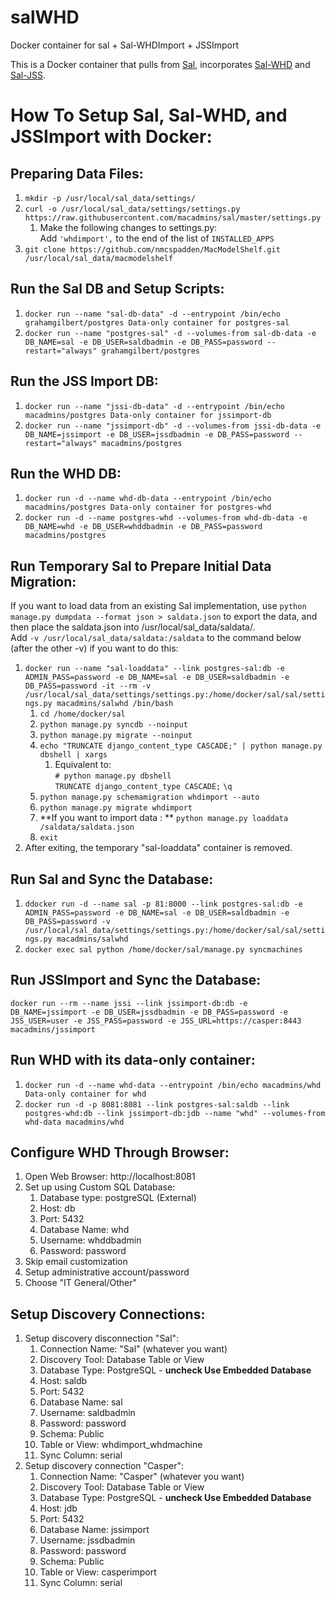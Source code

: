 salWHD
======

Docker container for sal + Sal-WHDImport + JSSImport

This is a Docker container that pulls from [Sal](https://github.com/macadmins/sal), incorporates [Sal-WHD](https://github.com/macadmins/Sal-WHDImport) and [Sal-JSS](https://github.com/macadmins/Sal-JSSImport).

How To Setup Sal, Sal-WHD, and JSSImport with Docker:
=========

Preparing Data Files:
------

1. `mkdir -p /usr/local/sal_data/settings/`
2. `curl -o /usr/local/sal_data/settings/settings.py https://raw.githubusercontent.com/macadmins/sal/master/settings.py`
	1. Make the following changes to settings.py:  
		Add `'whdimport',` to the end of the list of `INSTALLED_APPS`
3. `git clone https://github.com/nmcspadden/MacModelShelf.git /usr/local/sal_data/macmodelshelf`

Run the Sal DB and Setup Scripts:
-------


1. `docker run --name "sal-db-data" -d --entrypoint /bin/echo grahamgilbert/postgres Data-only container for postgres-sal`
2. `docker run --name "postgres-sal" -d --volumes-from sal-db-data -e DB_NAME=sal -e DB_USER=saldbadmin -e DB_PASS=password --restart="always" grahamgilbert/postgres`

Run the JSS Import DB:
----
1.	`docker run --name "jssi-db-data" -d --entrypoint /bin/echo macadmins/postgres Data-only container for jssimport-db`
2.	`docker run --name "jssimport-db" -d --volumes-from jssi-db-data -e DB_NAME=jssimport -e DB_USER=jssdbadmin -e DB_PASS=password --restart="always" macadmins/postgres`


Run the WHD DB:
-----

1. `docker run -d --name whd-db-data --entrypoint /bin/echo macadmins/postgres Data-only container for postgres-whd`
2. `docker run -d --name postgres-whd --volumes-from whd-db-data -e DB_NAME=whd -e DB_USER=whddbadmin -e DB_PASS=password macadmins/postgres`

Run Temporary Sal to Prepare Initial Data Migration:
-----

If you want to load data from an existing Sal implementation, use `python
manage.py dumpdata --format json > saldata.json` to export
the data, and then place the saldata.json into /usr/local/sal_data/saldata/.  
Add `-v /usr/local/sal_data/saldata:/saldata` to the command below (after the other -v) if you want to do this:  

1. `docker run --name "sal-loaddata" --link postgres-sal:db -e ADMIN_PASS=password -e DB_NAME=sal -e DB_USER=saldbadmin -e DB_PASS=password -it --rm -v /usr/local/sal_data/settings/settings.py:/home/docker/sal/sal/settings.py macadmins/salwhd /bin/bash`
	1. `cd /home/docker/sal`
	2. `python manage.py syncdb --noinput`
    3. `python manage.py migrate --noinput`
    4. `echo "TRUNCATE django_content_type CASCADE;" | python manage.py dbshell | xargs`
        1. Equivalent to:  
       `# python manage.py dbshell`  
       `TRUNCATE django_content_type CASCADE;`
       `\q`
    5. `python manage.py schemamigration whdimport --auto`
    6. `python manage.py migrate whdimport`
    7. **If you want to import data : ** `python manage.py loaddata /saldata/saldata.json`
    8. `exit`
2. After exiting, the temporary "sal-loaddata" container is removed.

Run Sal and Sync the Database:
-----

1. `ddocker run -d --name sal -p 81:8000 --link postgres-sal:db -e ADMIN_PASS=password -e DB_NAME=sal -e DB_USER=saldbadmin -e DB_PASS=password -v /usr/local/sal_data/settings/settings.py:/home/docker/sal/sal/settings.py macadmins/salwhd`
2. `docker exec sal python /home/docker/sal/manage.py syncmachines`

Run JSSImport and Sync the Database:
----
`docker run --rm --name jssi --link jssimport-db:db -e DB_NAME=jssimport -e DB_USER=jssdbadmin -e DB_PASS=password -e JSS_USER=user -e JSS_PASS=password -e JSS_URL=https://casper:8443 macadmins/jssimport`

Run WHD with its data-only container:
-----

1. `docker run -d --name whd-data --entrypoint /bin/echo macadmins/whd Data-only container for whd`
2. `docker run -d -p 8081:8081 --link postgres-sal:saldb --link postgres-whd:db --link jssimport-db:jdb --name "whd" --volumes-from whd-data macadmins/whd`

Configure WHD Through Browser:
----

1. Open Web Browser: http://localhost:8081
2. Set up using Custom SQL Database:
	1. Database type: postgreSQL (External)
	2. Host: db
	3. Port: 5432
	4. Database Name: whd
	5. Username: whddbadmin
	6. Password: password
3. Skip email customization
4. Setup administrative account/password
5. Choose "IT General/Other"

Setup Discovery Connections:
----

1. Setup discovery disconnection "Sal":
	1. Connection Name: "Sal" (whatever you want)
	2. Discovery Tool: Database Table or View
	3. Database Type: PostgreSQL - **uncheck Use Embedded Database**
	4. Host: saldb
	5. Port: 5432
	6. Database Name: sal
	7. Username: saldbadmin
	8. Password: password
	9. Schema: Public
	10. Table or View: whdimport_whdmachine
	11. Sync Column: serial
2. Setup discovery connection "Casper":
      1. Connection Name: "Casper" (whatever you want)
      2. Discovery Tool: Database Table or View
      3. Database Type: PostgreSQL - **uncheck Use Embedded Database**
      4. Host: jdb
      5. Port: 5432
      6. Database Name: jssimport
      7. Username: jssdbadmin
      8. Password: password
      9. Schema: Public
      10. Table or View: casperimport
      11. Sync Column: serial
